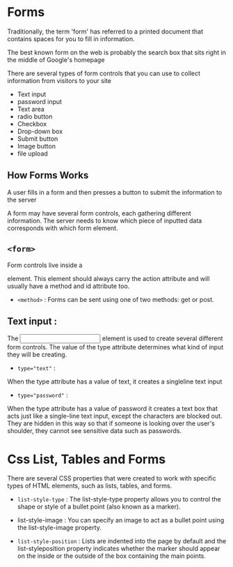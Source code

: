 # Forms

Traditionally, the term 'form' has referred to a printed document that contains spaces for you to fill in information.

The best known form on the web is probably the search box that sits right in the middle of Google's homepage

There are several types of form controls that you can use to collect information from visitors to your site

* Text input
* password input
* Text area
* radio button
* Checkbox
* Drop-down box
* Submit button
* Image button
* file upload

## How Forms Works

A user fills in a form and then presses a button to submit the information to the server

A form may have several form controls, each gathering different information. The server needs to know which piece of inputted data corresponds with which form element.

## `<form>`

Form controls live inside a <form> element. This element should always carry the action attribute and will usually have a method and id attribute too.

* `<method>` :
Forms can be sent using one of two methods: get or post.
## Text input :

The <input> element is used to create several different form controls. The value of the type attribute determines what kind of input they will be creating.

* `type="text"` :

When the type attribute has a value of text, it creates a singleline text input

* `type="password"` :

When the type attribute has a value of password it creates a text box that acts just like a single-line text input, except the characters are blocked out. They are hidden in this way so that if someone is looking over the user's shoulder, they cannot see sensitive data such as passwords.

# Css List, Tables and Forms 

There are several CSS properties that were created to work with specific types of HTML elements, such as lists, tables, and forms.

* `list-style-type` :
The list-style-type property allows you to control the shape or style of a bullet point (also known as a marker). 

* list-style-image :
You can specify an image to act as a bullet point using the list-style-image property.

* `list-style-position` :
Lists are indented into the page by default and the list-styleposition property indicates whether the marker should appear on the inside or the outside of the box containing the main points. 


